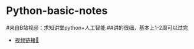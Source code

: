 # Python-basic-notes
#来自B站视频：求知讲堂python+人工智能
##讲的很细，基本上1-2周可以过完
- [视频链接🔗](https://www.bilibili.com/video/BV1vA411b7Rn?p=25&spm_id_from=pageDriver&vd_source=32aef187b3f0e42ccb3b354b594efb03)
